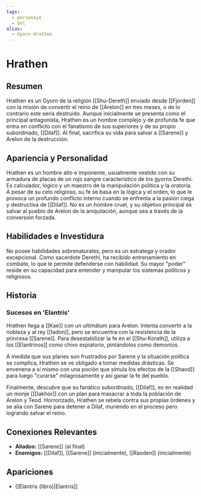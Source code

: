 ```yaml
---
tags:
  - personaje
  - Sel
alias:
  - Gyorn Hrathen
---
```


# Hrathen

## Resumen
Hrathen es un Gyorn de la religión [[Shu-Dereth]] enviado desde [[Fjorden]] con la misión de convertir el reino de [[Arelon]] en tres meses, o de lo contrario este sería destruido. Aunque inicialmente se presenta como el principal antagonista, Hrathen es un hombre complejo y de profunda fe que entra en conflicto con el fanatismo de sus superiores y de su propio subordinado, [[Dilaf]]. Al final, sacrifica su vida para salvar a [[Sarene]] y Arelon de la destrucción.

## Apariencia y Personalidad
Hrathen es un hombre alto e imponente, usualmente vestido con su armadura de placas de un rojo sangre característico de los gyorns Derethi. Es calculador, lógico y un maestro de la manipulación política y la oratoria. A pesar de su celo religioso, su fe se basa en la lógica y el orden, lo que le provoca un profundo conflicto interno cuando se enfrenta a la pasión ciega y destructiva de [[Dilaf]]. No es un hombre cruel, y su objetivo principal es salvar al pueblo de Arelon de la aniquilación, aunque sea a través de la conversión forzada.

## Habilidades e Investidura
No posee habilidades sobrenaturales, pero es un estratega y orador excepcional. Como sacerdote Derethi, ha recibido entrenamiento en combate, lo que le permite defenderse con habilidad. Su mayor "poder" reside en su capacidad para entender y manipular los sistemas políticos y religiosos.

## Historia
### Sucesos en 'Elantris'
Hrathen llega a [[Kae]] con un ultimátum para Arelon. Intenta convertir a la nobleza y al rey [[Iadon]], pero se encuentra con la resistencia de la princesa [[Sarene]]. Para desestabilizar la fe en el [[Shu-Korath]], utiliza a los [[Elantrinos]] como chivo expiatorio, pintándolos como demonios.

A medida que sus planes son frustrados por Sarene y la situación política se complica, Hrathen se ve obligado a tomar medidas drásticas. Se envenena a sí mismo con una poción que simula los efectos de la [[Shaod]] para luego "curarse" milagrosamente y así ganar la fe del pueblo.

Finalmente, descubre que su fanático subordinado, [[Dilaf]], es en realidad un monje [[Dakhor]] con un plan para masacrar a toda la población de Arelon y Teod. Horrorizado, Hrathen se rebela contra sus propias órdenes y se alía con Sarene para detener a Dilaf, muriendo en el proceso pero logrando salvar el reino.

## Conexiones Relevantes
* **Aliados:** [[Sarene]] (al final)
* **Enemigos:** [[Dilaf]], [[Sarene]] (inicialmente), [[Raoden]] (inicialmente)

## Apariciones
* [[Elantris (libro)|Elantris]]
